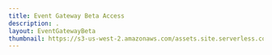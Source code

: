 ```yaml
---
title: Event Gateway Beta Access
description: .
layout: EventGatewayBeta
thumbnail: https://s3-us-west-2.amazonaws.com/assets.site.serverless.com/logos/serverless-square-icon-text.png
---
```

